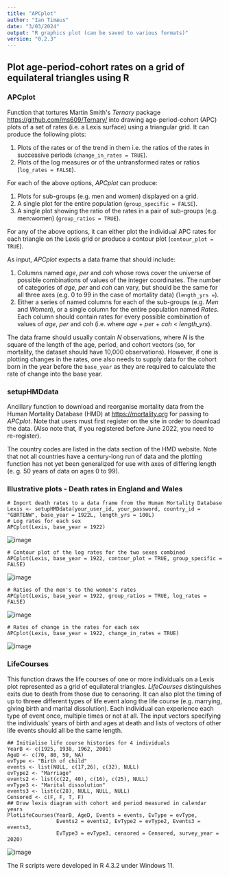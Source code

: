 ```yaml
---
title: "APCplot"
author: "Ian Timæus"
date: "3/03/2024"
output: "R graphics plot (can be saved to various formats)"
version: "0.2.3"
---
```


## Plot age-period-cohort rates on a grid of equilateral triangles using R

### APCplot
Function that tortures Martin Smith's *Ternary* package <https://github.com/ms609/Ternary/> into drawing age-period-cohort (APC) plots of a set of rates (i.e. a Lexis surface) using a triangular grid. It can produce the following plots:
1. Plots of the rates or of the trend in them i.e. the ratios of the rates in successive periods (`change_in_rates = TRUE`).
2. Plots of the log measures or of the untransformed rates or ratios (`log_rates = FALSE`).

For each of the above options, *APCplot* can produce:
1. Plots for sub-groups (e.g. men and women) displayed on a grid.
2. A single plot for the entire population (`group_specific = FALSE`).
3. A single plot showing the ratio of the rates in a pair of sub-groups (e.g. men:women) (`group_ratios = TRUE`).

For any of the above options, it can either plot the individual APC rates for each triangle on the Lexis grid or produce a contour plot (`contour_plot = TRUE`).

As input, *APCplot* expects a data frame that should include:
1. Columns named *age*, *per* and *coh* whose rows cover the universe of possible combinations of values of the integer coordinates. The number of categories of *age*, *per* and *coh* can vary, but should be the same for all three axes (e.g. 0 to 99 in the case of mortality data) (`length_yrs =`).
2. Either a series of named columns for each of the sub-groups (e.g. *Men* and *Women*), or a single column for the entire population named *Rates*. Each column should contain rates for every possible combination of values of *age*, *per* and *coh* (i.e. where *age* + *per* + *coh* < *length_yrs*).

The data frame should usually contain *N* observations, where *N* is the square of the length of the age, period, and cohort vectors (so, for mortality, the dataset should have 10,000 observations). However, if one is plotting changes in the rates, one also needs to supply data for the cohort born in the year before the `base_year` as they are required to calculate the rate of change into the base year.

### setupHMDdata
Ancillary function to download and reorganise mortality data from the Human Mortality Database (HMD) at <https://mortality.org> for passing to *APCplot*. Note that users must first register on the site in order to download the data. (Also note that, if you registered before June 2022, you need to re-register).

The country codes are listed in the data section of the HMD website. Note that not all countries have a century-long run of data and the plotting function has not yet been generalized for use with axes of differing length (e. g. 50 years of data on ages 0 to 99).

### Illustrative plots - Death rates in England and Wales
```
# Import death rates to a data frame from the Human Mortality Database 
Lexis <- setupHMDdata(your_user_id, your_password, country_id = "GBRTENW", base_year = 1922L, length_yrs = 100L)
# Log rates for each sex
APCplot(Lexis, base_year = 1922)
```
![image](https://github.com/BugBunny/APCplot/assets/10499045/f5a3b785-010e-4648-b759-5e1d86308de4)

```
# Contour plot of the log rates for the two sexes combined
APCplot(Lexis, base_year = 1922, contour_plot = TRUE, group_specific = FALSE)
```
![image](https://github.com/BugBunny/APCplot/assets/10499045/bdcdef6d-3d23-4fa0-a8c0-de039279a610)

```
# Ratios of the men's to the women's rates
APCplot(Lexis, base_year = 1922, group_ratios = TRUE, log_rates = FALSE)
```
![image](https://github.com/BugBunny/APCplot/assets/10499045/f1318902-f2dc-49b2-9e48-7f05e5e96ccc)

```
# Rates of change in the rates for each sex
APCplot(Lexis, base_year = 1922, change_in_rates = TRUE)
```
![image](https://github.com/BugBunny/APCplot/assets/10499045/69bc5076-553a-4dad-b277-c977894eed8f)


### LifeCourses
This function draws the life courses of one or more individuals on a Lexis plot represented as a grid of equilateral triangles. *LifeCourses* distinguishes exits due to death from those due to censoring. It can also plot the timing of up to threee different types of life event along the life course (e.g. marrying, giving birth and marital dissolution). Each individual can experience each type of event once, multiple times or not at all. The input vectors specifying the individuals' years of birth and ages at death and lists of vectors of other life events should all be the same length.
```
## Initialise life course histories for 4 individuals
YearB <- c(1925, 1938, 1962, 2001)
AgeD <- c(70, 80, 50, NA)
evType <- "Birth of child"
events <- list(NULL, c(17,26), c(32), NULL)
evType2 <- "Marriage"
events2 <- list(c(22, 40), c(16), c(25), NULL)
evType3 <- "Marital dissolution"
events3 <- list(c(28), NULL, NULL, NULL)
Censored <- c(F, F, T, F)
## Draw lexis diagram with cohort and period measured in calendar years
PlotLifeCourses(YearB, AgeD, Events = events, EvType = evType,  
                Events2 = events2, EvType2 = evType2, Events3 = events3, 
                EvType3 = evType3, censored = Censored, survey_year = 2020)
```
![image](https://github.com/BugBunny/APCplot/assets/10499045/4fdb249f-e2b6-4b8e-8b6e-8af5e9bae15d)


The R scripts were developed in R 4.3.2 under Windows 11.
